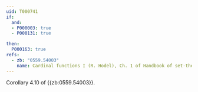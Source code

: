 ```yaml
---
uid: T000741
if:
  and:
  - P000003: true
  - P000131: true

then:
  P000163: true
refs:
  - zb: "0559.54003"
    name: Cardinal functions I (R. Hodel), Ch. 1 of Handbook of set-theoretic topology
---
```


Corollary 4.10 of {{zb:0559.54003}}. 
